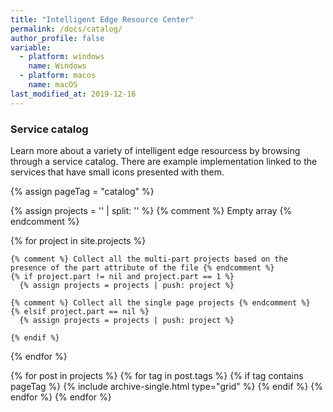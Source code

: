 ```yaml
---
title: "Intelligent Edge Resource Center"
permalink: /docs/catalog/
author_profile: false
variable:
  - platform: windows
    name: Windows
  - platform: macos
    name: macOS
last_modified_at: 2019-12-16
---
```


### Service catalog

Learn more about a variety of intelligent edge resourcess by browsing through a service catalog. There are example implementation linked to the services that have small icons presented with them.

{% assign pageTag = "catalog" %}

<div class="grid__wrapper grid__catalog">

  {% assign projects = '' | split: '' %} {% comment %} Empty array {% endcomment %}

  {% for project in site.projects %}
  
    {% comment %} Collect all the multi-part projects based on the presence of the part attribute of the file {% endcomment %}
    {% if project.part != nil and project.part == 1 %}
      {% assign projects = projects | push: project %}
      
    {% comment %} Collect all the single page projects {% endcomment %}
    {% elsif project.part == nil %}
      {% assign projects = projects | push: project %}
    
    {% endif %}

  {% endfor %}


  {% for post in projects %}
    {% for tag in post.tags %}
    {% if tag contains pageTag %}
       {% include archive-single.html type="grid" %}
    {% endif %}
    {% endfor %}
 {% endfor %}
</div>
